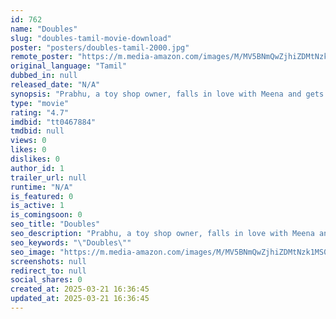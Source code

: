 ```yaml
---
id: 762
name: "Doubles"
slug: "doubles-tamil-movie-download"
poster: "posters/doubles-tamil-2000.jpg"
remote_poster: "https://m.media-amazon.com/images/M/MV5BNmQwZjhiZDMtNzk1MS00MWZlLWI4MDAtMzc3YzViOTdlYjAzXkEyXkFqcGdeQXVyMjM5NDY4NzU@._V1_SX300.jpg"
original_language: "Tamil"
dubbed_in: null
released_date: "N/A"
synopsis: "Prabhu, a toy shop owner, falls in love with Meena and gets married to her. Meena's friend sets out to prove that Prabhu revels in debauchery and is not the man he pretends to be."
type: "movie"
rating: "4.7"
imdbid: "tt0467884"
tmdbid: null
views: 0
likes: 0
dislikes: 0
author_id: 1
trailer_url: null
runtime: "N/A"
is_featured: 0
is_active: 1
is_comingsoon: 0
seo_title: "Doubles"
seo_description: "Prabhu, a toy shop owner, falls in love with Meena and gets married to her. Meena's friend sets out to prove that Prabhu revels in debauchery and is not the man he pretends to be."
seo_keywords: "\"Doubles\""
seo_image: "https://m.media-amazon.com/images/M/MV5BNmQwZjhiZDMtNzk1MS00MWZlLWI4MDAtMzc3YzViOTdlYjAzXkEyXkFqcGdeQXVyMjM5NDY4NzU@._V1_SX300.jpg"
screenshots: null
redirect_to: null
social_shares: 0
created_at: 2025-03-21 16:36:45
updated_at: 2025-03-21 16:36:45
---
```


